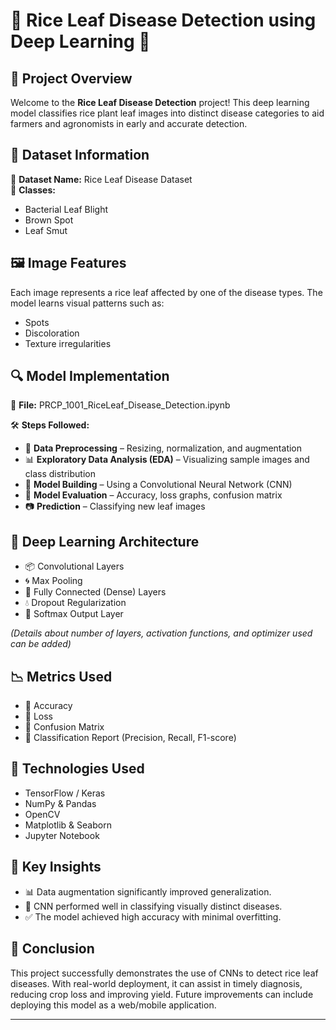 # 🌾 Rice Leaf Disease Detection using Deep Learning 🚀

## 📌 **Project Overview**
Welcome to the **Rice Leaf Disease Detection** project! This deep learning model classifies rice plant leaf images into distinct disease categories to aid farmers and agronomists in early and accurate detection.

## 📂 **Dataset Information**

📄 **Dataset Name:** Rice Leaf Disease Dataset  
🧷 **Classes:**
- Bacterial Leaf Blight
- Brown Spot
- Leaf Smut

## 🖼️ **Image Features**

Each image represents a rice leaf affected by one of the disease types. The model learns visual patterns such as:
- Spots
- Discoloration
- Texture irregularities

## 🔍 **Model Implementation**

📜 **File:** PRCP_1001_RiceLeaf_Disease_Detection.ipynb

🛠️ **Steps Followed:**
- 🧹 **Data Preprocessing** – Resizing, normalization, and augmentation
- 📊 **Exploratory Data Analysis (EDA)** – Visualizing sample images and class distribution
- 🧠 **Model Building** – Using a Convolutional Neural Network (CNN)
- 🎯 **Model Evaluation** – Accuracy, loss graphs, confusion matrix
- 📷 **Prediction** – Classifying new leaf images

## 🤖 **Deep Learning Architecture**

- 📦 Convolutional Layers
- 🌀 Max Pooling
- 🧮 Fully Connected (Dense) Layers
- 💧 Dropout Regularization
- 🧠 Softmax Output Layer

*(Details about number of layers, activation functions, and optimizer used can be added)*

## 📉 **Metrics Used**

- 📌 Accuracy
- 📌 Loss
- 📌 Confusion Matrix
- 📌 Classification Report (Precision, Recall, F1-score)

## 🧪 **Technologies Used**

- TensorFlow / Keras
- NumPy & Pandas
- OpenCV
- Matplotlib & Seaborn
- Jupyter Notebook

## 🔑 **Key Insights**

- 📊 Data augmentation significantly improved generalization.
- 🧠 CNN performed well in classifying visually distinct diseases.
- ✅ The model achieved high accuracy with minimal overfitting.

## 🎯 **Conclusion**

This project successfully demonstrates the use of CNNs to detect rice leaf diseases. With real-world deployment, it can assist in timely diagnosis, reducing crop loss and improving yield. Future improvements can include deploying this model as a web/mobile application.

---

